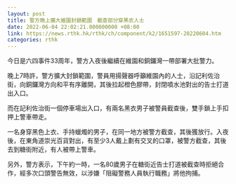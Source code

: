 ```yaml
---
layout: post
title: 警方晚上擴大維園封鎖範圍　截查部分穿黑衣人士
date: 2022-06-04 22:02:21.000000000 +08:00
link: https://news.rthk.hk/rthk/ch/component/k2/1651597-20220604.htm
categories: rthk
---
```


今日是六四事件33周年，警方入夜後繼續在維園和銅鑼灣一帶部署大批警力。

晚上7時許，警方擴大封鎖範圍，警員用揚聲器呼籲維園內的人士，沿記利佐治街，向銅鑼灣方向和平有序離開，其後拉起橙色膠帶，封閉噴水池對出的告士打道出入口。

而在記利佐治街一個停車場出入口，有兩名黑衣男子被警員截查後，雙手鎖上手扣押上警車帶走。

一名身穿黑色上衣、手持蠟燭的男子，在同一地方被警方截查，其後獲放行。入夜後，在東角道崇光百貨對出，有至少3人戴上劃有交叉的口罩，被警方截查，其後去到糖街附近，有人被帶上警車。 

另外，警方表示，下午約一時，一名80歲男子在糖街近告士打道被截查時拒絕合作，經多次口頭警告無效，以涉嫌「阻礙警務人員執行職務」將他拘捕。
